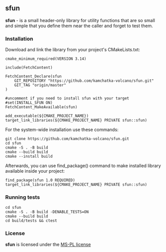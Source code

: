 ## sfun

**sfun** - is a small header-only library for utility functions that are so small and simple that you define them near the caller and forget to test them.


### Installation

Download and link the library from your project's CMakeLists.txt:
```
cmake_minimum_required(VERSION 3.14)

include(FetchContent)

FetchContent_Declare(sfun
    GIT_REPOSITORY "https://github.com/kamchatka-volcano/sfun.git"
    GIT_TAG "origin/master"
)

#uncomment if you need to install sfun with your target
#set(INSTALL_SFUN ON)
FetchContent_MakeAvailable(sfun)

add_executable(${CMAKE_PROJECT_NAME})
target_link_libraries(${CMAKE_PROJECT_NAME} PRIVATE sfun::sfun)
```

For the system-wide installation use these commands:
```
git clone https://github.com/kamchatka-volcano/sfun.git
cd sfun
cmake -S . -B build
cmake --build build
cmake --install build
```

Afterwards, you can use find_package() command to make installed library available inside your project:
```
find_package(sfun 1.0 REQUIRED)
target_link_libraries(${CMAKE_PROJECT_NAME} PRIVATE sfun::sfun)
```


### Running tests
```
cd sfun
cmake -S . -B build -DENABLE_TESTS=ON
cmake --build build
cd build/tests && ctest
```

### License
**sfun** is licensed under the [MS-PL license](/LICENSE.md)  